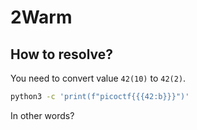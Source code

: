# 2Warm

## How to resolve?

You need to convert value `42(10)` to `42(2)`.

````bash
python3 -c 'print(f"picoctf{{{42:b}}}")'
````

In other words?